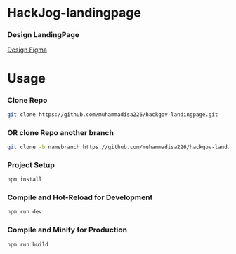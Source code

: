 # HackJog-landingpage


### Design LandingPage

[Design Figma](https://www.figma.com/file/MhvOncNyYjAgJmu9HudJUG/Frontend-Hackjog-(Magang)?type=design&node-id=0%3A1&mode=design&t=b5jVi3SAmuBik5TC-1)

# Usage

### Clone Repo

```sh
git clone https://github.com/muhammadisa226/hackgov-landingpage.git
```
### OR clone Repo another branch

```sh
git clone -b namebranch https://github.com/muhammadisa226/hackgov-landingpage.git
```
### Project Setup

```sh
npm install
```

### Compile and Hot-Reload for Development

```sh
npm run dev
```

### Compile and Minify for Production

```sh
npm run build
```
